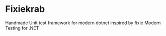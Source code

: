 # Fixiekrab
Handmade Unit test framework for modern dotnet inspired by fixie Modern Testing for .NET
